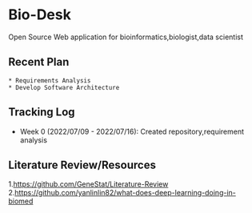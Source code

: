 # Bio-Desk
Open Source Web application for bioinformatics,biologist,data scientist 



## Recent Plan

    * Requirements Analysis 
    * Develop Software Architecture

## Tracking Log

* Week 0 (2022/07/09 - 2022/07/16): Created repository,requirement analysis




## Literature Review/Resources
1.https://github.com/GeneStat/Literature-Review
2.https://github.com/yanlinlin82/what-does-deep-learning-doing-in-biomed
